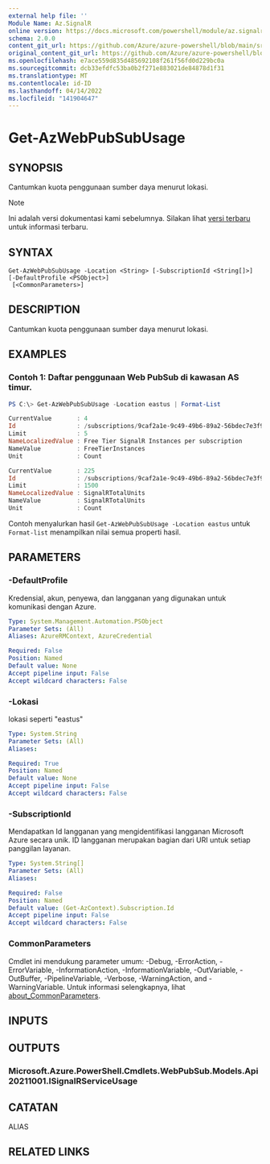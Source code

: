 ```yaml
---
external help file: ''
Module Name: Az.SignalR
online version: https://docs.microsoft.com/powershell/module/az.signalr/get-azwebpubsubusage
schema: 2.0.0
content_git_url: https://github.com/Azure/azure-powershell/blob/main/src/SignalR/SignalR/help/Get-AzWebPubSubUsage.md
original_content_git_url: https://github.com/Azure/azure-powershell/blob/main/src/SignalR/SignalR/help/Get-AzWebPubSubUsage.md
ms.openlocfilehash: e7ace559d835d485692108f261f56fd0d229bc0a
ms.sourcegitcommit: dcb33efdfc53ba0b2f271e883021de84878d1f31
ms.translationtype: MT
ms.contentlocale: id-ID
ms.lasthandoff: 04/14/2022
ms.locfileid: "141904647"
---
```

# Get-AzWebPubSubUsage

## SYNOPSIS
Cantumkan kuota penggunaan sumber daya menurut lokasi.

> [!NOTE]
>Ini adalah versi dokumentasi kami sebelumnya. Silakan lihat [versi terbaru](/powershell/module/az.signalr/get-azwebpubsubusage) untuk informasi terbaru.

## SYNTAX

```
Get-AzWebPubSubUsage -Location <String> [-SubscriptionId <String[]>] [-DefaultProfile <PSObject>]
 [<CommonParameters>]
```

## DESCRIPTION
Cantumkan kuota penggunaan sumber daya menurut lokasi.

## EXAMPLES

### Contoh 1: Daftar penggunaan Web PubSub di kawasan AS timur.
```powershell
PS C:\> Get-AzWebPubSubUsage -Location eastus | Format-List

CurrentValue       : 4
Id                 : /subscriptions/9caf2a1e-9c49-49b6-89a2-56bdec7e3f97/providers/Microsoft.SignalRService/locations/eastus/usages/FreeTierInstances
Limit              : 5
NameLocalizedValue : Free Tier SignalR Instances per subscription
NameValue          : FreeTierInstances
Unit               : Count

CurrentValue       : 225
Id                 : /subscriptions/9caf2a1e-9c49-49b6-89a2-56bdec7e3f97/providers/Microsoft.SignalRService/locations/eastus/usages/SignalRTotalUnits
Limit              : 1500
NameLocalizedValue : SignalRTotalUnits
NameValue          : SignalRTotalUnits
Unit               : Count
```

Contoh menyalurkan hasil `Get-AzWebPubSubUsage -Location eastus` untuk `Format-list` menampilkan nilai semua properti hasil.

## PARAMETERS

### -DefaultProfile
Kredensial, akun, penyewa, dan langganan yang digunakan untuk komunikasi dengan Azure.

```yaml
Type: System.Management.Automation.PSObject
Parameter Sets: (All)
Aliases: AzureRMContext, AzureCredential

Required: False
Position: Named
Default value: None
Accept pipeline input: False
Accept wildcard characters: False
```

### -Lokasi
lokasi seperti "eastus"

```yaml
Type: System.String
Parameter Sets: (All)
Aliases:

Required: True
Position: Named
Default value: None
Accept pipeline input: False
Accept wildcard characters: False
```

### -SubscriptionId
Mendapatkan Id langganan yang mengidentifikasi langganan Microsoft Azure secara unik.
ID langganan merupakan bagian dari URI untuk setiap panggilan layanan.

```yaml
Type: System.String[]
Parameter Sets: (All)
Aliases:

Required: False
Position: Named
Default value: (Get-AzContext).Subscription.Id
Accept pipeline input: False
Accept wildcard characters: False
```

### CommonParameters
Cmdlet ini mendukung parameter umum: -Debug, -ErrorAction, -ErrorVariable, -InformationAction, -InformationVariable, -OutVariable, -OutBuffer, -PipelineVariable, -Verbose, -WarningAction, and -WarningVariable. Untuk informasi selengkapnya, lihat [about_CommonParameters](http://go.microsoft.com/fwlink/?LinkID=113216).

## INPUTS

## OUTPUTS

### Microsoft.Azure.PowerShell.Cmdlets.WebPubSub.Models.Api20211001.ISignalRServiceUsage

## CATATAN

ALIAS

## RELATED LINKS

